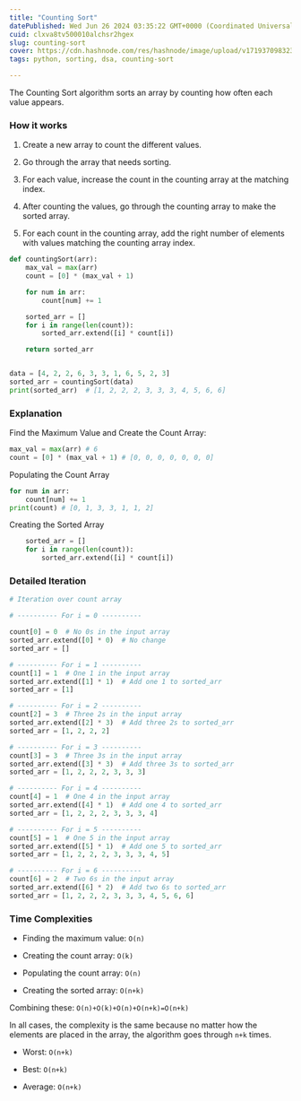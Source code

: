 ```yaml
---
title: "Counting Sort"
datePublished: Wed Jun 26 2024 03:35:22 GMT+0000 (Coordinated Universal Time)
cuid: clxva8tv500010alchsr2hgex
slug: counting-sort
cover: https://cdn.hashnode.com/res/hashnode/image/upload/v1719370983237/c1159d3c-4fcf-464e-b2a1-f1b8023857b7.jpeg
tags: python, sorting, dsa, counting-sort

---
```


The Counting Sort algorithm sorts an array by counting how often each value appears.

### How it works

1. Create a new array to count the different values.
    
2. Go through the array that needs sorting.
    
3. For each value, increase the count in the counting array at the matching index.
    
4. After counting the values, go through the counting array to make the sorted array.
    
5. For each count in the counting array, add the right number of elements with values matching the counting array index.
    

```python
def countingSort(arr):
    max_val = max(arr)
    count = [0] * (max_val + 1)

    for num in arr:
        count[num] += 1

    sorted_arr = []
    for i in range(len(count)):
        sorted_arr.extend([i] * count[i])

    return sorted_arr


data = [4, 2, 2, 6, 3, 3, 1, 6, 5, 2, 3]
sorted_arr = countingSort(data)
print(sorted_arr)  # [1, 2, 2, 2, 3, 3, 3, 4, 5, 6, 6]
```

### **Explanation**

Find the Maximum Value and Create the Count Array:

```python
max_val = max(arr) # 6
count = [0] * (max_val + 1) # [0, 0, 0, 0, 0, 0, 0]
```

Populating the Count Array

```python
for num in arr:
    count[num] += 1
print(count) # [0, 1, 3, 3, 1, 1, 2]
```

Creating the Sorted Array

```python
    sorted_arr = []
    for i in range(len(count)):
        sorted_arr.extend([i] * count[i])
```

### Detailed Iteration

```python
# Iteration over count array

# ---------- For i = 0 ----------

count[0] = 0  # No 0s in the input array
sorted_arr.extend([0] * 0)  # No change
sorted_arr = []

# ---------- For i = 1 ----------
count[1] = 1  # One 1 in the input array
sorted_arr.extend([1] * 1)  # Add one 1 to sorted_arr
sorted_arr = [1]

# ---------- For i = 2 ----------
count[2] = 3  # Three 2s in the input array
sorted_arr.extend([2] * 3)  # Add three 2s to sorted_arr
sorted_arr = [1, 2, 2, 2]

# ---------- For i = 3 ----------
count[3] = 3  # Three 3s in the input array
sorted_arr.extend([3] * 3)  # Add three 3s to sorted_arr
sorted_arr = [1, 2, 2, 2, 3, 3, 3]

# ---------- For i = 4 ----------
count[4] = 1  # One 4 in the input array
sorted_arr.extend([4] * 1)  # Add one 4 to sorted_arr
sorted_arr = [1, 2, 2, 2, 3, 3, 3, 4]

# ---------- For i = 5 ----------
count[5] = 1  # One 5 in the input array
sorted_arr.extend([5] * 1)  # Add one 5 to sorted_arr
sorted_arr = [1, 2, 2, 2, 3, 3, 3, 4, 5]

# ---------- For i = 6 ----------
count[6] = 2  # Two 6s in the input array
sorted_arr.extend([6] * 2)  # Add two 6s to sorted_arr
sorted_arr = [1, 2, 2, 2, 3, 3, 3, 4, 5, 6, 6]
```

### Time Complexities

* Finding the maximum value: `O(n)`
    
* Creating the count array: `O(k)`
    
* Populating the count array: `O(n)`
    
* Creating the sorted array: `O(n+k)`
    

Combining these: `O(n)+O(k)+O(n)+O(n+k)=O(n+k)`

In all cases, the complexity is the same because no matter how the elements are placed in the array, the algorithm goes through `n+k` times.

* Worst: `O(n+k)`
    
* Best: `O(n+k)`
    
* Average: `O(n+k)`